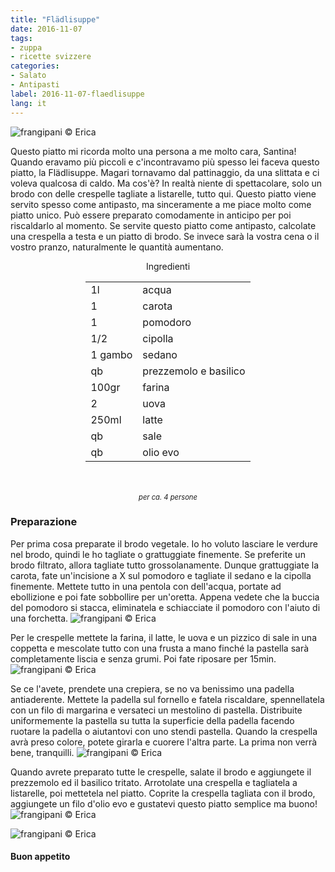 ```yaml
---
title: "Flädlisuppe"
date: 2016-11-07
tags:
- zuppa
- ricette svizzere
categories:
- Salato
- Antipasti
label: 2016-11-07-flaedlisuppe
lang: it
---
```

![](header.jpg "frangipani © Erica")

Questo piatto mi ricorda molto una persona a me molto cara, Santina! Quando eravamo più piccoli e c'incontravamo più spesso lei faceva questo piatto, la Flädlisuppe. Magari tornavamo dal pattinaggio, da una slittata e ci voleva qualcosa di caldo. Ma cos'è? In realtà niente di spettacolare, solo un brodo con delle crespelle tagliate a listarelle, tutto qui. Questo piatto viene servito spesso come antipasto, ma sinceramente a me piace molto come piatto unico. Può essere preparato comodamente in anticipo per poi riscaldarlo al momento. Se servite questo piatto come antipasto, calcolate una crespella a testa e un piatto di brodo. Se invece sarà la vostra cena o il vostro pranzo, naturalmente le quantità aumentano.

<div id="wrapper" style="text-align: center">
  <div id="yourdiv" style="display: inline-block;">
  <div class="ingredients">
    <div class="ingredients-title">Ingredienti</div>
    <table>
      <tbody>
        </tr>
        <tr>
          <td>1l</td>
          <td>acqua</td>
        </tr>
        <tr>
          <td>1</td>
          <td>carota</td>
        </tr>
        <tr>
          <td>1</td>
          <td>pomodoro</td>
        </tr>
        <tr>
          <td>1/2</td>
          <td>cipolla</td>
        </tr>
        <tr>
          <td>1 gambo</td>
          <td>sedano</td>
        </tr>
        <tr>
          <td>qb</td>
          <td>prezzemolo e basilico</td>
        </tr>
        <tr>
          <td>100gr</td>
          <td>farina</td>
        </tr>
        <tr>
          <td>2</td>
          <td>uova</td>
        </tr>
        <tr>
          <td>250ml</td>
          <td>latte</td>
        </tr>
        <tr>
          <td>qb</td>
          <td>sale</td> 
        </tr>
        <tr>
          <td>qb</td>
          <td>olio evo</td>  
        </tr>
      </tbody>
    </table>
    <br></br>
    <i class="pull-right" style="font-size: 80%;">per ca. 4 persone</i>
  </div>
  </div>
</div>


<h3>
  <font color="grey">
    <i class="fa-solid fa-gears"></i>
  </font> Preparazione
</h3>

Per prima cosa preparate il brodo vegetale. Io ho voluto lasciare le verdure nel brodo, quindi le ho tagliate o grattuggiate finemente. Se preferite un brodo filtrato, allora tagliate tutto grossolanamente. Dunque grattuggiate la carota, fate un'incisione a X sul pomodoro e tagliate il sedano e la cipolla finemente. Mettete tutto in una pentola con dell'acqua, portate ad ebollizione e poi fate sobbollire per un'oretta. Appena vedete che la buccia del pomodoro si stacca, eliminatela e schiacciate il pomodoro con l'aiuto di una forchetta.
![](brodo.jpg "frangipani © Erica")

Per le crespelle mettete la farina, il latte, le uova e un pizzico di sale in una coppetta e mescolate tutto con una frusta a mano finché la pastella sarà completamente liscia e senza grumi. Poi fate riposare per 15min.
![](pastella.jpg "frangipani © Erica")

Se ce l'avete, prendete una crepiera, se no va benissimo una padella antiaderente. Mettete la padella sul fornello e fatela riscaldare, spennellatela con un filo di margarina e versateci un mestolino di pastella. Distribuite uniformemente la pastella su tutta la superficie della padella facendo ruotare la padella o aiutantovi con uno stendi pastella. Quando la crespella avrà preso colore, potete girarla e cuorere l'altra parte. La prima non verrà bene, tranquilli.
![](crepe.jpg "frangipani © Erica")

Quando avrete preparato tutte le crespelle, salate il brodo e aggiungete il prezzemolo ed il basilico tritato. Arrotolate una crespella e tagliatela a listarelle, poi mettetela nel piatto. Coprite la crespella tagliata con il brodo, aggiungete un filo d'olio evo e gustatevi questo piatto semplice ma buono!
![](risultato1.jpg "frangipani © Erica")

![](risultato2.jpg "frangipani © Erica")

<h4>Buon appetito
  <font color="red">
    <i class="fa-regular fa-face-smile"></i>
  </font>
</h4>
